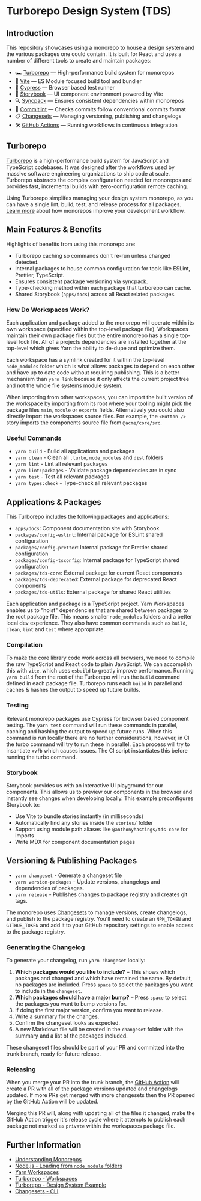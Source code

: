 # Turborepo Design System (TDS)

## Introduction

This repository showcases using a monorepo to house a design system and the various packages one could contain. It is built for React and uses a number of different tools to create and maintain packages:

- 🏎 [Turborepo](https://turborepo.org) — High-performance build system for monorepos
- 👷 [Vite](https://vitejs.dev/) — ES Module focused build tool and bundler
- 🧪 [Cypress](https://www.cypress.io/) — Browser based test runner
- 📖 [Storybook](https://storybook.js.org/) — UI component environment powered by Vite
- 🔍 [Syncpack](https://github.com/JamieMason/syncpack) — Ensures consistent dependencies within monorepos
- 🔐 [Commitlint](https://commitlint.js.org/#/) — Checks commits follow conventional commits format
- 📋 [Changesets](https://github.com/changesets/changesets) — Managing versioning, publishing and changelogs
- 🛠 [GitHub Actions](https://github.com/changesets/action) — Running workflows in continuous integration

## Turborepo

[Turborepo](https://turborepo.org) is a high-performance build system for JavaScript and TypeScript codebases. It was designed after the workflows used by massive software engineering organizations to ship code at scale. Turborepo abstracts the complex configuration needed for monorepos and provides fast, incremental builds with zero-configuration remote caching.

Using Turborepo simplifes managing your design system monorepo, as you can have a single lint, build, test, and release process for all packages. [Learn more](https://vercel.com/blog/monorepos-are-changing-how-teams-build-software) about how monorepos improve your development workflow.

## Main Features & Benefits

Highlights of benefits from using this monorepo are:

- Turborepo caching so commands don't re-run unless changed detected.
- Internal packages to house common configuration for tools like ESLint, Prettier, TypeScript.
- Ensures consistent package versioning via syncpack.
- Type-checking method within each package that turborepo can cache.
- Shared Storybook (`apps/docs`) across all React related packages.

### How Do Workspaces Work?

Each application and package added to the monorepo will operate within its own workspace (specified within the top-level package file). Workspaces maintain their own package files but the entire monorepo has a single top-level lock file. All of a projects dependencies are installed together at the top-level which gives Yarn the ability to de-dupe and optimize them.

Each workspace has a symlink created for it within the top-level `node_modules` folder which is what allows packages to depend on each other and have up to date code without requiring publishing. This is a better mechanism than `yarn link` because it only affects the current project tree and not the whole file systems module system.

When importing from other workspaces, you can import the built version of the workspace by importing from its root where your tooling might pick the package files `main`, `module` or `exports` fields. Alternatively you could also directly import the workspaces source files. For example, the `<Button />` story imports the components source file from `@acme/core/src`.

### Useful Commands

- `yarn build` - Build all applications and packages
- `yarn clean` - Clean all `.turbo`, `node_modules` and `dist` folders
- `yarn lint` - Lint all relevant packages
- `yarn lint:packages` - Validate package dependencies are in sync
- `yarn test` - Test all relevant packages
- `yarn types:check` - Type-check all relevant packages

## Applications & Packages

This Turborepo includes the following packages and applications:

- `apps/docs`: Component documentation site with Storybook
- `packages/config-eslint`: Internal package for ESLint shared configuration
- `packages/config-pretter`: Internal package for Prettier shared configuration
- `packages/config-tsconfig`: Internal package for TypeScript shared configuration
- `packages/tds-core`: External package for current React components
- `packages/tds-deprecated`: External package for deprecated React components
- `packages/tds-utils`: External package for shared React utilities

Each application and package is a TypeScript project. Yarn Workspaces enables us to "hoist" dependencies that are shared between packages to the root package file. This means smaller `node_modules` folders and a better local dev experience. They also have common commands such as `build`, `clean`, `lint` and `test` where appropriate.

### Compilation

To make the core library code work across all browsers, we need to compile the raw TypeScript and React code to plain JavaScript. We can accomplish this with `vite`, which uses `esbuild` to greatly improve performance. Running `yarn build` from the root of the Turborepo will run the `build` command defined in each package file. Turborepo runs each `build` in parallel and caches & hashes the output to speed up future builds.

### Testing

Relevant monorepo packages use Cypress for browser based component testing. The `yarn test` command will run these commands in parallel, caching and hashing the output to speed up future runs. When this command is run locally there are no further considerations, however, in CI the turbo command will try to run these in parallel. Each process will try to insantiate `xvfb` which causes issues. The CI script instantiates this before running the turbo command.

### Storybook

Storybook provides us with an interactive UI playground for our components. This allows us to preview our components in the browser and instantly see changes when developing locally. This example preconfigures Storybook to:

- Use Vite to bundle stories instantly (in milliseconds)
- Automatically find any stories inside the `stories/` folder
- Support using module path aliases like `@anthonyhastings/tds-core` for imports
- Write MDX for component documentation pages

## Versioning & Publishing Packages

- `yarn changeset` - Generate a changeset file
- `yarn version-packages` - Update versions, changelogs and dependencies of packages.
- `yarn release` - Publishes changes to package registry and creates git tags.

The monorepo uses [Changesets](https://github.com/changesets/changesets) to manage versions, create changelogs, and publish to the package registry. You'll need to create an `NPM_TOKEN` and `GITHUB_TOKEN` and add it to your GitHub repository settings to enable access to the package registry.

### Generating the Changelog

To generate your changelog, run `yarn changeset` locally:

1. **Which packages would you like to include?** – This shows which packages and changed and which have remained the same. By default, no packages are included. Press `space` to select the packages you want to include in the `changeset`.
1. **Which packages should have a major bump?** – Press `space` to select the packages you want to bump versions for.
1. If doing the first major version, confirm you want to release.
1. Write a summary for the changes.
1. Confirm the changeset looks as expected.
1. A new Markdown file will be created in the `changeset` folder with the summary and a list of the packages included.

These changeset files should be part of your PR and committed into the trunk branch, ready for future release.

### Releasing

When you merge your PR into the trunk branch, the [GitHub Action](https://github.com/changesets/action) will create a PR with all of the package versions updated and changelogs updated. If more PRs get merged with more changesets then the PR opened by the GitHub Action will be updated.

Merging this PR will, along with updating all of the files it changed, make the GitHub Action trigger it's release cycle where it attempts to publish each package not marked as `private` within the workspaces package file.

## Further Information

- [Understanding Monorepos](https://monorepo.tools/)
- [Node.js - Loading from `node_module` folders](https://nodejs.org/api/modules.html#loading-from-node_modules-folders)
- [Yarn Workspaces](https://classic.yarnpkg.com/lang/en/docs/workspaces/)
- [Turborepo - Workspaces](https://turbo.build/repo/docs/handbook/workspaces)
- [Turborepo - Design System Example](https://github.com/vercel/turborepo/tree/main/examples/design-system)
- [Changesets - CLI](https://github.com/changesets/changesets/blob/main/docs/command-line-options.md)
